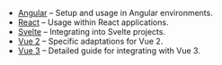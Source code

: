 <!--@include: ./cross-framework-banner.md-->

- [Angular](./angular/index.md) – Setup and usage in Angular environments.
- [React](./react/) – Usage within React applications.
- [Svelte](./svelte/) – Integrating into Svelte projects.
- [Vue 2](./vue2/) – Specific adaptations for Vue 2.
- [Vue 3](./vue3/) – Detailed guide for integrating with Vue 3.
